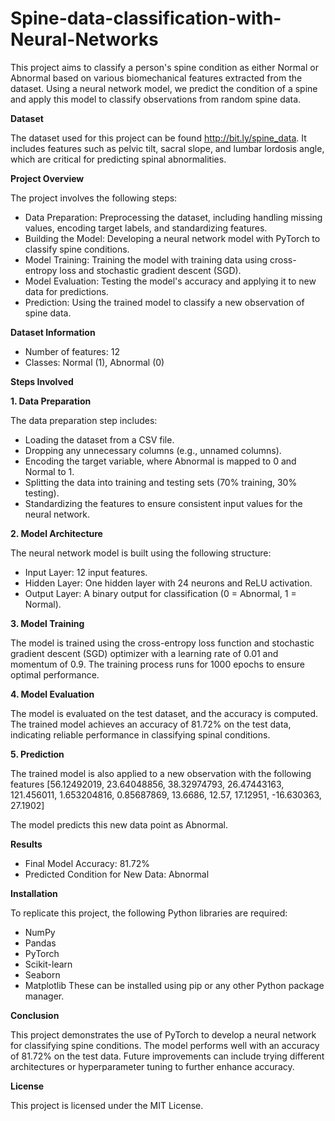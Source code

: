 # Spine-data-classification-with-Neural-Networks

This project aims to classify a person's spine condition as either Normal or Abnormal based on various biomechanical features extracted from the dataset. Using a neural network model, we predict the condition of a spine and apply this model to classify observations from random spine data.

**Dataset**

The dataset used for this project can be found  http://bit.ly/spine_data. It includes features such as pelvic tilt, sacral slope, and lumbar lordosis angle, which are critical for predicting spinal abnormalities.

**Project Overview**

The project involves the following steps:

- Data Preparation: Preprocessing the dataset, including handling missing values, encoding target labels, and standardizing features.
- Building the Model: Developing a neural network model with PyTorch to classify spine conditions.
- Model Training: Training the model with training data using cross-entropy loss and stochastic gradient descent (SGD).
- Model Evaluation: Testing the model's accuracy and applying it to new data for predictions.
- Prediction: Using the trained model to classify a new observation of spine data.
  
**Dataset Information**

- Number of features: 12
- Classes: Normal (1), Abnormal (0)

  
**Steps Involved**

**1. Data Preparation**

The data preparation step includes:

- Loading the dataset from a CSV file.
- Dropping any unnecessary columns (e.g., unnamed columns).
- Encoding the target variable, where Abnormal is mapped to 0 and Normal to 1.
- Splitting the data into training and testing sets (70% training, 30% testing).
- Standardizing the features to ensure consistent input values for the neural network.
  
**2. Model Architecture**

The neural network model is built using the following structure:

- Input Layer: 12 input features.
- Hidden Layer: One hidden layer with 24 neurons and ReLU activation.
- Output Layer: A binary output for classification (0 = Abnormal, 1 = Normal).
  
**3. Model Training**

The model is trained using the cross-entropy loss function and stochastic gradient descent (SGD) optimizer with a learning rate of 0.01 and momentum of 0.9. The training process runs for 1000 epochs to ensure optimal performance.

**4. Model Evaluation**

The model is evaluated on the test dataset, and the accuracy is computed. The trained model achieves an accuracy of 81.72% on the test data, indicating reliable performance in classifying spinal conditions.

**5. Prediction**

The trained model is also applied to a new observation with the following features
[56.12492019, 23.64048856, 38.32974793, 26.47443163, 121.456011, 1.653204816, 
0.85687869, 13.6686, 12.57, 17.12951, -16.630363, 27.1902]

The model predicts this new data point as Abnormal.

**Results**

- Final Model Accuracy: 81.72%
- Predicted Condition for New Data: Abnormal
  

**Installation**

To replicate this project, the following Python libraries are required:

- NumPy
- Pandas
- PyTorch
- Scikit-learn
- Seaborn
- Matplotlib
These can be installed using pip or any other Python package manager.

**Conclusion**

This project demonstrates the use of PyTorch to develop a neural network for classifying spine conditions. The model performs well with an accuracy of 81.72% on the test data. Future improvements can include trying different architectures or hyperparameter tuning to further enhance accuracy.

**License**

This project is licensed under the MIT License.
